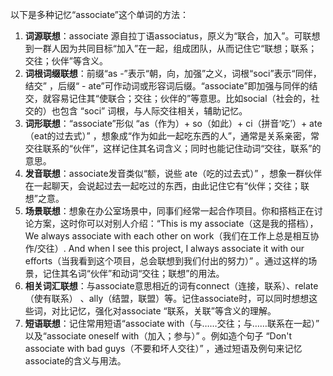 以下是多种记忆“associate”这个单词的方法：
1. **词源联想**：associate 源自拉丁语associatus，原义为“联合，加入”。可联想到一群人因为共同目标“加入”在一起，组成团队，从而记住它“联想；联系；交往；伙伴”等含义。
2. **词根词缀联想**：前缀“as -”表示“朝，向，加强”之义，词根“soci”表示“同伴，结交” ，后缀“ - ate”可作动词或形容词后缀。“associate”即加强与同伴的结交，就容易记住其“使联合；交往；伙伴的”等意思。比如social（社会的，社交的）也包含 “soci” 词根，与人际交往相关，辅助记忆。 
3. **词形联想**：“associate”形似 “as（作为）+ so（如此）+ ci（拼音‘吃’）+ ate（eat的过去式）” ，想象成“作为如此一起吃东西的人”，通常是关系亲密，常交往联系的“伙伴”，这样记住其名词含义；同时也能记住动词“交往，联系”的意思。 
4. **发音联想**：associate发音类似“额，说些 ate（吃的过去式）” ，想象一群伙伴在一起聊天，会说起过去一起吃过的东西，由此记住它有“伙伴；交往；联想”之意。 
5. **场景联想**：想象在办公室场景中，同事们经常一起合作项目。你和搭档正在讨论方案，这时你可以对别人介绍：“This is my associate（这是我的搭档），We always associate with each other on work（我们在工作上总是相互协作/交往）. And when I see this project, I always associate it with our efforts（当我看到这个项目，总会联想到我们付出的努力）” 。通过这样的场景，记住其名词“伙伴”和动词“交往；联想”的用法。 
6. **相关词汇联想**：与associate意思相近的词有connect（连接，联系）、relate（使有联系） 、ally（结盟，联盟）等。记住associate时，可以同时想想这些词，对比记忆，强化对associate “联系，关联”等含义的理解。 
7. **短语联想**：记住常用短语“associate with（与……交往；与……联系在一起）” 以及“associate oneself with（加入；参与）” 。例如造个句子 “Don't associate with bad guys（不要和坏人交往）” ，通过短语及例句来记忆associate的含义与用法。 